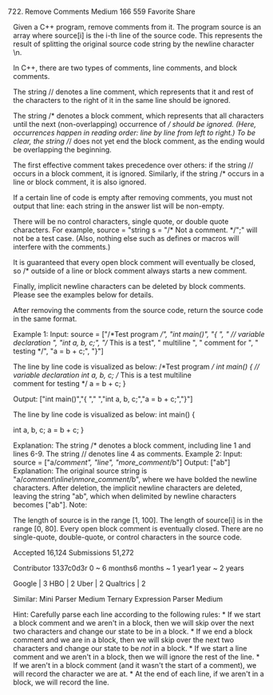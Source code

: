 722. Remove Comments
Medium 166 559 Favorite Share

Given a C++ program, remove comments from it. The program source is an array where source[i] is the i-th line of the source code. This represents the result of splitting the original source code string by the newline character \n.

In C++, there are two types of comments, line comments, and block comments.

The string // denotes a line comment, which represents that it and rest of the characters to the right of it in the same line should be ignored.

The string /* denotes a block comment, which represents that all characters until the next (non-overlapping) occurrence of */ should be ignored. (Here, occurrences happen in reading order: line by line from left to right.) To be clear, the string /*/ does not yet end the block comment, as the ending would be overlapping the beginning.

The first effective comment takes precedence over others: if the string // occurs in a block comment, it is ignored. Similarly, if the string /* occurs in a line or block comment, it is also ignored.

If a certain line of code is empty after removing comments, you must not output that line: each string in the answer list will be non-empty.

There will be no control characters, single quote, or double quote characters. For example, source = "string s = "/* Not a comment. */";" will not be a test case. (Also, nothing else such as defines or macros will interfere with the comments.)

It is guaranteed that every open block comment will eventually be closed, so /* outside of a line or block comment always starts a new comment.

Finally, implicit newline characters can be deleted by block comments. Please see the examples below for details.

After removing the comments from the source code, return the source code in the same format.

Example 1:
Input: 
source = ["/*Test program */", "int main()", "{ ", "  // variable declaration ", "int a, b, c;", "/* This is a test", "   multiline  ", "   comment for ", "   testing */", "a = b + c;", "}"]

The line by line code is visualized as below:
/*Test program */
int main()
{ 
  // variable declaration 
int a, b, c;
/* This is a test
   multiline  
   comment for 
   testing */
a = b + c;
}

Output: ["int main()","{ ","  ","int a, b, c;","a = b + c;","}"]

The line by line code is visualized as below:
int main()
{ 
  
int a, b, c;
a = b + c;
}

Explanation: 
The string /* denotes a block comment, including line 1 and lines 6-9. The string // denotes line 4 as comments.
Example 2:
Input: 
source = ["a/*comment", "line", "more_comment*/b"]
Output: ["ab"]
Explanation: The original source string is "a/*comment\nline\nmore_comment*/b", where we have bolded the newline characters.  After deletion, the implicit newline characters are deleted, leaving the string "ab", which when delimited by newline characters becomes ["ab"].
Note:

The length of source is in the range [1, 100].
The length of source[i] is in the range [0, 80].
Every open block comment is eventually closed.
There are no single-quote, double-quote, or control characters in the source code.

Accepted 16,124
Submissions 51,272

Contributor 1337c0d3r
0 ~ 6 months6 months ~ 1 year1 year ~ 2 years

Google | 3 HBO | 2 Uber | 2 Qualtrics | 2 

Similar:
Mini Parser Medium
Ternary Expression Parser Medium

Hint:
Carefully parse each line according to the following rules: * If we start a block comment and we aren't in a block, then we will skip over the next two characters and change our state to be in a block. * If we end a block comment and we are in a block, then we will skip over the next two characters and change our state to be *not* in a block. * If we start a line comment and we aren't in a block, then we will ignore the rest of the line. * If we aren't in a block comment (and it wasn't the start of a comment), we will record the character we are at. * At the end of each line, if we aren't in a block, we will record the line.

